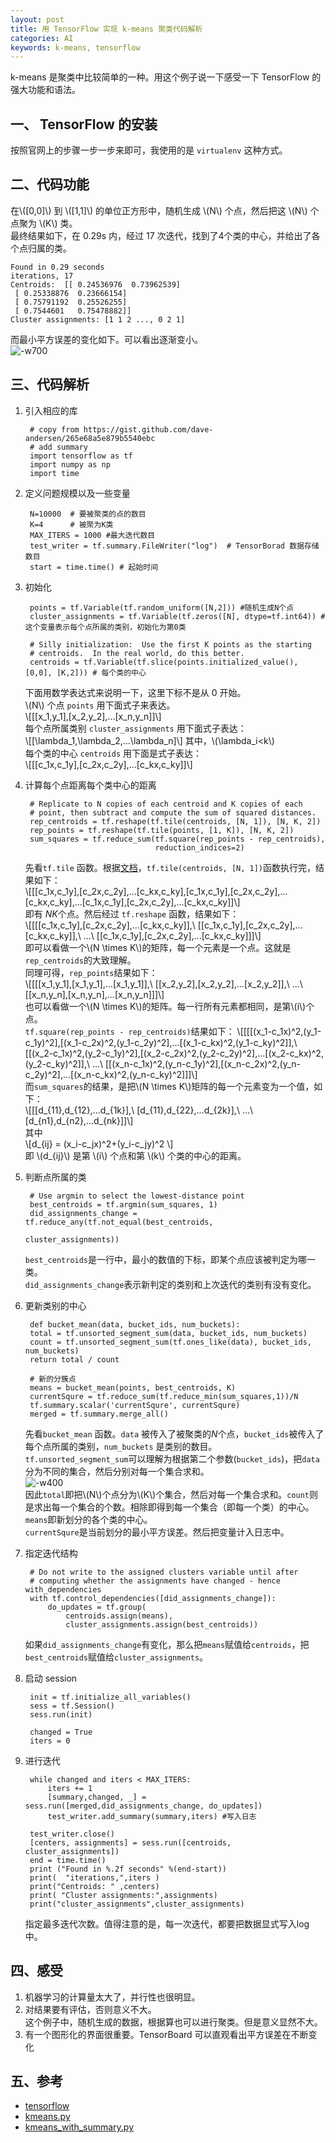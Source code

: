 ```yaml
---
layout: post
title: 用 TensorFlow 实现 k-means 聚类代码解析  
categories: AI
keywords: k-means, tensorflow
---
```



k-means 是聚类中比较简单的一种。用这个例子说一下感受一下 TensorFlow 的强大功能和语法。    


## 一、 TensorFlow 的安装  
按照官网上的步骤一步一步来即可，我使用的是 `virtualenv` 这种方式。  
## 二、代码功能 
在\\([0,0]\\) 到 \\([1,1]\\)  的单位正方形中，随机生成 \\(N\\)  个点，然后把这 \\(N\\) 个点聚为 \\(K\\)  类。   
最终结果如下，在 0.29s 内，经过 17 次迭代，找到了4个类的中心，并给出了各个点归属的类。
    
    Found in 0.29 seconds
    iterations, 17
    Centroids:  [[ 0.24536976  0.73962539]
     [ 0.25338876  0.23666154]
     [ 0.75791192  0.25526255]
     [ 0.7544601   0.75478882]]
    Cluster assignments: [1 1 2 ..., 0 2 1]  

而最小平方误差的变化如下。可以看出逐渐变小。  
![-w700](http://oda58fqub.bkt.clouddn.com/15085533036488.jpg)  

## 三、代码解析  

1. 引入相应的库  

        # copy from https://gist.github.com/dave-andersen/265e68a5e879b5540ebc
        # add summary
        import tensorflow as tf
        import numpy as np
        import time

2. 定义问题规模以及一些变量  

        N=10000  # 要被聚类的点的数目
        K=4		 # 被聚为K类
        MAX_ITERS = 1000 #最大迭代数目
        test_writer = tf.summary.FileWriter("log")  # TensorBorad 数据存储数目
        start = time.time() # 起始时间
        
3. 初始化  

        points = tf.Variable(tf.random_uniform([N,2])) #随机生成N个点
        cluster_assignments = tf.Variable(tf.zeros([N], dtype=tf.int64)) #这个变量表示每个点所属的类别，初始化为第0类
        
        # Silly initialization:  Use the first K points as the starting
        # centroids.  In the real world, do this better.
        centroids = tf.Variable(tf.slice(points.initialized_value(), [0,0], [K,2])) # 每个类的中心
        
    下面用数学表达式来说明一下，这里下标不是从 0 开始。  
    \\(N\\) 个点 `points` 用下面式子来表达。  
    \\[[[x_1,y_1],[x_2,y_2],...[x_n,y_n]]\\]    
    每个点所属类别 `cluster_assignments` 用下面式子表达：  
    \\[[\lambda_1,\lambda_2,...\lambda_n]\\]
     其中，\\(\lambda_i<k\\)    
     每个类的中心 `centroids` 用下面是式子表达：  
         \\[[[c_1x,c_1y],[c_2x,c_2y],...[c_kx,c_ky]]\\]    

     
4. 计算每个点距离每个类中心的距离  

        # Replicate to N copies of each centroid and K copies of each
        # point, then subtract and compute the sum of squared distances.
        rep_centroids = tf.reshape(tf.tile(centroids, [N, 1]), [N, K, 2])
        rep_points = tf.reshape(tf.tile(points, [1, K]), [N, K, 2])
        sum_squares = tf.reduce_sum(tf.square(rep_points - rep_centroids), 
                                    reduction_indices=2)  
                                    
     先看`tf.tile` 函数。根据[文档](https://www.tensorflow.org/api_docs/python/tf/tile)，`tf.tile(centroids, [N, 1])`函数执行完，结果如下：  
              \\[[[c_1x,c_1y],[c_2x,c_2y],...[c_kx,c_ky],[c_1x,c_1y],[c_2x,c_2y],...[c_kx,c_ky],...[c_1x,c_1y],[c_2x,c_2y],...[c_kx,c_ky]]\\]      
    即有 $NK$个点。然后经过 `tf.reshape` 函数，结果如下：  
             \\[[[[c_1x,c_1y],[c_2x,c_2y],...[c_kx,c_ky]],\\
             [[c_1x,c_1y],[c_2x,c_2y],...[c_kx,c_ky]],\\
             ...\\
             [[c_1x,c_1y],[c_2x,c_2y],...[c_kx,c_ky]]]\\]    
即可以看做一个\\(N \times K\\)的矩阵，每一个元素是一个点。这就是 `rep_centroids`的大致理解。  
同理可得，`rep_points`结果如下：  
    \\[[[[x_1,y_1],[x_1,y_1],...[x_1,y_1]],\\
    [[x_2,y_2],[x_2,y_2],...[x_2,y_2]],\\
    ...\\
    [[x_n,y_n],[x_n,y_n],...[x_n,y_n]]]\\]    
也可以看做一个\\(N \times K\\)的矩阵。每一行所有元素都相同，是第\\(i\\)个点。  
`tf.square(rep_points - rep_centroids)`结果如下： 
    \\[[[[(x_1-c_1x)^2,(y_1-c_1y)^2],[(x_1-c_2x)^2,(y_1-c_2y)^2],...[(x_1-c_kx)^2,(y_1-c_ky)^2]],\\
    [[(x_2-c_1x)^2,(y_2-c_1y)^2],[(x_2-c_2x)^2,(y_2-c_2y)^2],...[(x_2-c_kx)^2,(y_2-c_ky)^2]],\\
    ...\\
    [[(x_n-c_1x)^2,(y_n-c_1y)^2],[(x_n-c_2x)^2,(y_n-c_2y)^2],...[(x_n-c_kx)^2,(y_n-c_ky)^2]]]\\]    
而`sum_squares`的结果，是把\\(N \times K\\)矩阵的每一个元素变为一个值，如下：  
    \\[[[d_{11},d_{12},...d_{1k}],\\
    [d_{11},d_{22},...d_{2k}],\\
    ...\\
    [d_{n1},d_{n2},...d_{nk}]]\\]      
    其中  
    \\[d_{ij} = (x_i-c_jx)^2+(y_i-c_jy)^2 \\]  
    即 \\(d_{ij}\\) 是第 \\(i\\) 个点和第 \\(k\\) 个类的中心的距离。  
    
1. 判断点所属的类  
    
        # Use argmin to select the lowest-distance point
        best_centroids = tf.argmin(sum_squares, 1)
        did_assignments_change = tf.reduce_any(tf.not_equal(best_centroids, 
                                                            cluster_assignments))  
    
    `best_centroids`是一行中，最小的数值的下标，即某个点应该被判定为哪一类。  
    `did_assignments_change`表示新判定的类别和上次迭代的类别有没有变化。  
    
1. 更新类别的中心  
    
        def bucket_mean(data, bucket_ids, num_buckets):
        total = tf.unsorted_segment_sum(data, bucket_ids, num_buckets)
        count = tf.unsorted_segment_sum(tf.ones_like(data), bucket_ids, num_buckets)
        return total / count
    
        # 新的分簇点
        means = bucket_mean(points, best_centroids, K)
        currentSqure = tf.reduce_sum(tf.reduce_min(sum_squares,1))/N
        tf.summary.scalar('currentSqure', currentSqure)
        merged = tf.summary.merge_all()


    先看`bucket_mean` 函数。`data` 被传入了被聚类的$N$个点，`bucket_ids`被传入了每个点所属的类别，`num_buckets` 是类别的数目。  
`tf.unsorted_segment_sum`可以理解为根据第二个参数(`bucket_ids`)，把`data`分为不同的集合，然后分别对每一个集合求和。  
    ![-w400](http://oda58fqub.bkt.clouddn.com/15085579325929.jpg)  
    因此`total`即把\\(N\\)个点分为\\(K\\)个集合，然后对每一个集合求和。`count`则是求出每一个集合的个数。相除即得到每一个集合（即每一个类）的中心。  
    `means`即新划分的各个类的中心。  
    `currentSqure`是当前划分的最小平方误差。然后把变量计入日志中。  
    
1. 指定迭代结构
    
        # Do not write to the assigned clusters variable until after
        # computing whether the assignments have changed - hence with_dependencies
        with tf.control_dependencies([did_assignments_change]):
            do_updates = tf.group(
                centroids.assign(means),
                cluster_assignments.assign(best_centroids))

    如果`did_assignments_change`有变化，那么把`means`赋值给`centroids`，把`best_centroids`赋值给`cluster_assignments`。  
1. 启动 session  

        init = tf.initialize_all_variables()
        sess = tf.Session()
        sess.run(init)
        
        changed = True
        iters = 0
    
    
1. 进行迭代 

        while changed and iters < MAX_ITERS:
            iters += 1
            [summary,changed, _] = sess.run([merged,did_assignments_change, do_updates])
            test_writer.add_summary(summary,iters) #写入日志
    
        test_writer.close()
        [centers, assignments] = sess.run([centroids, cluster_assignments])
        end = time.time()
        print ("Found in %.2f seconds" %(end-start)) 
        print(  "iterations,",iters )
        print("Centroids: " ,centers)
        print( "Cluster assignments:",assignments)
        print("cluster_assignments",cluster_assignments)
    
    指定最多迭代次数。值得注意的是，每一次迭代，都要把数据显式写入log中。

## 四、感受    
1. 机器学习的计算量太大了，并行性也很明显。  
2. 对结果要有评估，否则意义不大。  
    这个例子中，随机生成的数据，根据算也可以进行聚类。但是意义显然不大。  
3. 有一个图形化的界面很重要。TensorBoard 可以直观看出平方误差在不断变化

## 五、参考  
- [tensorflow](https://www.tensorflow.org)
- [kmeans.py](https://gist.github.com/dave-andersen/265e68a5e879b5540ebc)
- [kmeans_with_summary.py](https://github.com/huahuahu/learnTensorFlow/blob/master/cluster/kmeans_with_summary.py)


